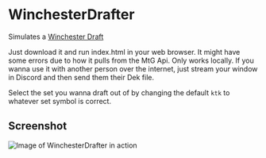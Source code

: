 # WinchesterDrafter

Simulates a [Winchester Draft](https://magic.wizards.com/en/articles/archive/latest-developments/winchester-draft-2011-12-30)

Just download it and run index.html in your web browser. It might have some errors due to how it pulls from the MtG Api. Only works locally. If you wanna use it with another person over the internet, just stream your window in Discord and then send them their Dek file.

Select the set you wanna draft out of by changing the default `ktk` to whatever set symbol is correct.

## Screenshot

![Image of WinchesterDrafter in action](https://i.imgur.com/EMkdiko.png)
